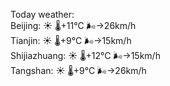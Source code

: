 Today weather:  
Beijing: ☀️ 🌡️+11°C 🌬️→26km/h  
Tianjin: ☀️ 🌡️+9°C 🌬️→15km/h  
Shijiazhuang: ☀️ 🌡️+12°C 🌬️→15km/h  
Tangshan: ☀️ 🌡️+9°C 🌬️→26km/h  
